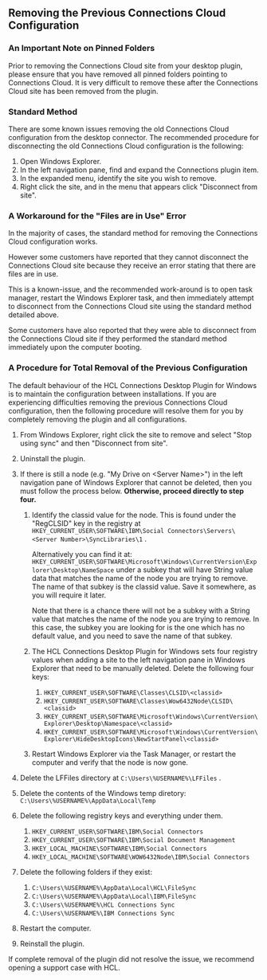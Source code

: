 ## Removing the Previous Connections Cloud Configuration

### An Important Note on Pinned Folders

Prior to removing the Connections Cloud site from your desktop plugin, please ensure that you have removed all pinned folders pointing to Connections Cloud. It is very difficult to remove these after the Connections Cloud site has been removed from the plugin.

### Standard Method

There are some known issues removing the old Connections Cloud configuration from the desktop connector. The recommended procedure for disconnecting the old Connections Cloud configuration is the following:

1. Open Windows Explorer.
2. In the left navigation pane, find and expand the Connections plugin item.
3. In the expanded menu, identify the site you wish to remove.
4. Right click the site, and in the menu that appears click "Disconnect from site".

### A Workaround for the "Files are in Use" Error

In the majority of cases, the standard method for removing the Connections Cloud configuration works.

However some customers have reported that they cannot disconnect the Connections Cloud site because they receive an error stating that there are files are in use.

This is a known-issue, and the recommended work-around is to open task manager, restart the Windows Explorer task, and then immediately attempt to disconnect from the Connections Cloud site using the standard method detailed above.

Some customers have also reported that they were able to disconnect from the Connections Cloud site if they performed the standard method immediately upon the computer booting.

### A Procedure for Total Removal of the Previous Configuration

The default behaviour of the HCL Connections Desktop Plugin for Windows is to maintain the configuration between installations. If you are experiencing difficulties removing the previous Connections Cloud configuration, then the following procedure will resolve them for you by completely removing the plugin and all configurations.

1. From Windows Explorer, right click the site to remove and select "Stop using sync" and then "Disconnect from site".
2. Uninstall the plugin.
3. If there is still a node (e.g. "My Drive on &lt;Server Name&gt;") in the left navigation pane of Windows Explorer that cannot be deleted, then you must follow the process below. **Otherwise, proceed directly to step four.**

    1. Identify the classid value for the node. This is found under the "RegCLSID" key in the registry at `HKEY_CURRENT_USER\SOFTWARE\IBM\Social Connectors\Servers\<Server Number>\SyncLibraries\1` .

        Alternatively you can find it at: `HKEY_CURRENT_USER\SOFTWARE\Microsoft\Windows\CurrentVersion\Explorer\Desktop\NameSpace` under a subkey that will have String value data that matches the name of the node you are trying to remove. The name of that subkey is the classid value. Save it somewhere, as you will require it later.

        Note that there is a chance there will not be a subkey with a String value that matches the name of the node you are trying to remove. In this case, the subkey you are looking for is the one which has no default value, and you need to save the name of that subkey.

    2. The HCL Connections Desktop Plugin for Windows sets four registry values when adding a site to the left navigation pane in Windows Explorer that need to be manually deleted. Delete the following four keys:

        1. `HKEY_CURRENT_USER\SOFTWARE\Classes\CLSID\<classid>`
        2. `HKEY_CURRENT_USER\SOFTWARE\Classes\Wow6432Node\CLSID\<classid>`
        3. `HKEY_CURRENT_USER\SOFTWARE\Microsoft\Windows\CurrentVersion\Explorer\Desktop\Namespace\<classid>`
        4. `HKEY_CURRENT_USER\SOFTWARE\Microsoft\Windows\CurrentVersion\Explorer\HideDesktopIcons\NewStartPanel\<classid>`
    3. Restart Windows Explorer via the Task Manager, or restart the computer and verify that the node is now gone.

4. Delete the LFFiles directory at `C:\Users\%USERNAME%\LFFiles` .

5. Delete the contents of the Windows temp diretory: `C:\Users\%USERNAME%\AppData\Local\Temp`
6. Delete the following registry keys and everything under them.

    1. `HKEY_CURRENT_USER\SOFTWARE\IBM\Social Connectors`
    2. `HKEY_CURRENT_USER\SOFTWARE\IBM\Social Document Management`
    3. `HKEY_LOCAL_MACHINE\SOFTWARE\IBM\Social Connectors`
    4. `HKEY_LOCAL_MACHINE\SOFTWARE\WOW6432Node\IBM\Social Connectors`
7. Delete the following folders if they exist:
    1. `C:\Users\%USERNAME%\AppData\Local\HCL\FileSync`
    2. `C:\Users\%USERNAME%\AppData\Local\IBM\FileSync`
    3. `C:\Users\%USERNAME%\HCL Connections Sync`
    4. `C:\Users\%USERNAME%\IBM Connections Sync`
8. Restart the computer.

9. Reinstall the plugin.

If complete removal of the plugin did not resolve the issue, we recommend opening a support case with HCL.
